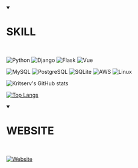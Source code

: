<details open>
<summary>
  
# SKILL
  
</summary>
<br>
  
![Python](https://img.shields.io/badge/Python-3776AB?style=for-the-badge&logo=python&logoColor=white)
![Django](https://img.shields.io/badge/Django-092E20?style=for-the-badge&logo=django&logoColor=white)
![Flask](https://img.shields.io/badge/Flask-000000?style=for-the-badge&logo=flask&logoColor=white)
![Vue](https://img.shields.io/badge/Vue.js-35495E?style=for-the-badge&logo=vue.js&logoColor=4FC08D)

![MySQL](https://img.shields.io/badge/MySQL-00000F?style=for-the-badge&logo=mysql&logoColor=white)
![PostgreSQL](https://img.shields.io/badge/PostgreSQL-316192?style=for-the-badge&logo=postgresql&logoColor=white)
![SQLite](https://img.shields.io/badge/SQLite-07405E?style=for-the-badge&logo=sqlite&logoColor=white)
![AWS](https://img.shields.io/badge/Amazon_AWS-232F3E?style=for-the-badge&logo=amazon-aws&logoColor=white)
![Linux](https://img.shields.io/badge/Linux-FCC624?style=for-the-badge&logo=linux&logoColor=black)

 ![Kritserv's GitHub stats](https://github-readme-stats.vercel.app/api?username=kritserv&show_icons=true&theme=transparent)

 [![Top Langs](https://github-readme-stats.vercel.app/api/top-langs/?username=kritserv&hide_progress=true&theme=transparent)](https://github.com/kritserv/github-readme-stats)

</details>

<details open>
<summary>
  
# WEBSITE

</summary>
<br>

[![Website](https://img.shields.io/badge/kritserv.github.io-ffffff?style=for-the-badge&logo=About.me&logoColor=black)](https://kritserv.github.io)

</details>
